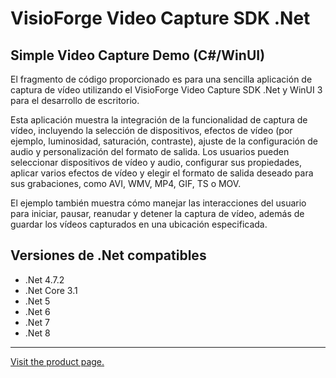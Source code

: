 ﻿# VisioForge Video Capture SDK .Net

## Simple Video Capture Demo (C#/WinUI)

El fragmento de código proporcionado es para una sencilla aplicación de captura de vídeo utilizando el VisioForge Video Capture SDK .Net y WinUI 3 para el desarrollo de escritorio.

Esta aplicación muestra la integración de la funcionalidad de captura de vídeo, incluyendo la selección de dispositivos, efectos de vídeo (por ejemplo, luminosidad, saturación, contraste), ajuste de la configuración de audio y personalización del formato de salida. Los usuarios pueden seleccionar dispositivos de vídeo y audio, configurar sus propiedades, aplicar varios efectos de vídeo y elegir el formato de salida deseado para sus grabaciones, como AVI, WMV, MP4, GIF, TS o MOV.

El ejemplo también muestra cómo manejar las interacciones del usuario para iniciar, pausar, reanudar y detener la captura de vídeo, además de guardar los vídeos capturados en una ubicación especificada.

## Versiones de .Net compatibles

* .Net 4.7.2
* .Net Core 3.1
* .Net 5
* .Net 6
* .Net 7
* .Net 8

---

[Visit the product page.](https://www.visioforge.com/video-capture-sdk-net)
